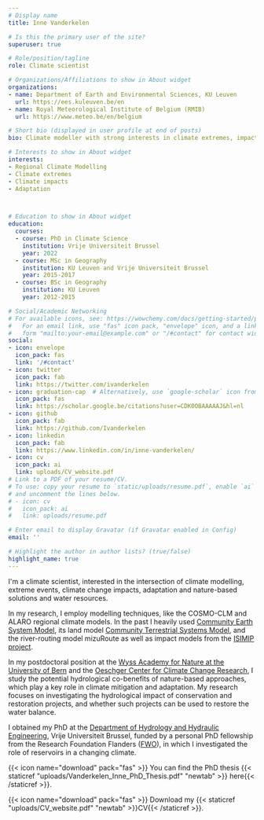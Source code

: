 ```yaml
---
# Display name
title: Inne Vanderkelen

# Is this the primary user of the site?
superuser: true

# Role/position/tagline
role: Climate scientist

# Organizations/Affiliations to show in About widget
organizations:
- name: Department of Earth and Environmental Sciences, KU Leuven
  url: https://ees.kuleuven.be/en
- name: Royal Meteorological Institute of Belgium (RMIB)
  url: https://www.meteo.be/en/belgium  

# Short bio (displayed in user profile at end of posts)
bio: Climate modeller with strong interests in climate extremes, impacts, and adaptation. 

# Interests to show in About widget
interests:
- Regional Climate Modelling
- Climate extremes
- Climate impacts
- Adaptation



# Education to show in About widget
education:
  courses:
  - course: PhD in Climate Science
    institution: Vrije Universiteit Brussel
    year: 2022
  - course: MSc in Geography
    institution: KU Leuven and Vrije Universiteit Brussel
    year: 2015-2017
  - course: BSc in Geography
    institution: KU Leuven
    year: 2012-2015

# Social/Academic Networking
# For available icons, see: https://wowchemy.com/docs/getting-started/page-builder/#icons
#   For an email link, use "fas" icon pack, "envelope" icon, and a link in the
#   form "mailto:your-email@example.com" or "/#contact" for contact widget.
social:
- icon: envelope
  icon_pack: fas
  link: '/#contact'
- icon: twitter
  icon_pack: fab
  link: https://twitter.com/ivanderkelen
- icon: graduation-cap  # Alternatively, use `google-scholar` icon from `ai` icon pack
  icon_pack: fas
  link: https://scholar.google.be/citations?user=CDK0OBAAAAAJ&hl=nl
- icon: github
  icon_pack: fab
  link: https://github.com/Ivanderkelen
- icon: linkedin
  icon_pack: fab
  link: https://www.linkedin.com/in/inne-vanderkelen/
- icon: cv
  icon_pack: ai
  link: uploads/CV_website.pdf
# Link to a PDF of your resume/CV.
# To use: copy your resume to `static/uploads/resume.pdf`, enable `ai` icons in `params.toml`,
# and uncomment the lines below.
# - icon: cv
#   icon_pack: ai
#   link: uploads/resume.pdf

# Enter email to display Gravatar (if Gravatar enabled in Config)
email: ''

# Highlight the author in author lists? (true/false)
highlight_name: true
---
```


I'm a climate scientist, interested in the intersection of climate modelling, extreme events, climate change impacts, adaptation and nature-based solutions and water resources.

In my research, I employ modelling techniques, like the COSMO-CLM and ALARO regional climate models. In the past I heavily used [Community Earth System Model](https://www.cesm.ucar.edu/), its land model [Community Terrestrial Systems Model](https://www.cesm.ucar.edu/models/cesm2/land/), and the river-routing model mizuRoute as well as impact models from the [ISIMIP project](https://www.isimip.org/).  

In my postdoctoral position at the [Wyss Academy for Nature at the University of Bern](https://www.wyssacademy.org/) and the [Oeschger Center for Climate Change Research](https://www.oeschger.unibe.ch/), I study the potential hydrological co-benefits of nature-based approaches, which play a key role in climate mitigation and adaptation. My research focuses on investigating the hydrological impact of conservation and restoration projects, and whether such projects can be used to restore the water balance. 

I obtained my PhD at the [Department of Hydrology and Hydraulic Engineering](https://www.hydr.vub.be/), Vrije Universiteit Brussel, funded by a personal PhD fellowship from the Research Foundation Flanders ([FWO](https://www.fwo.be/en/)), in which I investigated the role of reservoirs in a changing climate.  

{{< icon name="download" pack="fas" >}} You can find the PhD thesis {{< staticref "uploads/Vanderkelen_Inne_PhD_Thesis.pdf" "newtab" >}} here{{< /staticref >}}.


{{< icon name="download" pack="fas" >}} Download my {{< staticref "uploads/CV_website.pdf" "newtab" >}}CV{{< /staticref >}}.

<meta name="google-site-verification" content="3LcHt_Yj7nMzSXDZ5a-n3OPBpiknYCwWDyOUg4sxBlo" />